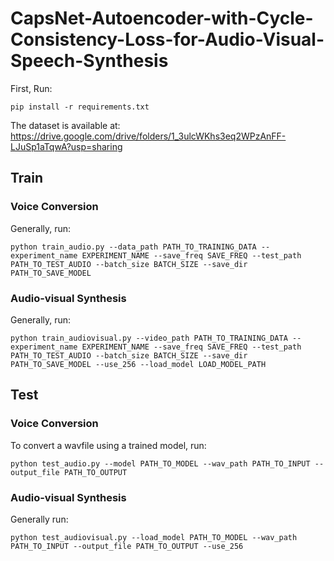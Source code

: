 # CapsNet-Autoencoder-with-Cycle-Consistency-Loss-for-Audio-Visual-Speech-Synthesis

First, Run: 
```
pip install -r requirements.txt
```

The dataset is available at: https://drive.google.com/drive/folders/1_3ulcWKhs3eq2WPzAnFF-LJuSp1aTqwA?usp=sharing



## Train

### Voice Conversion


Generally, run:
```
python train_audio.py --data_path PATH_TO_TRAINING_DATA --experiment_name EXPERIMENT_NAME --save_freq SAVE_FREQ --test_path PATH_TO_TEST_AUDIO --batch_size BATCH_SIZE --save_dir PATH_TO_SAVE_MODEL
```

### Audio-visual Synthesis


Generally, run:
```
python train_audiovisual.py --video_path PATH_TO_TRAINING_DATA --experiment_name EXPERIMENT_NAME --save_freq SAVE_FREQ --test_path PATH_TO_TEST_AUDIO --batch_size BATCH_SIZE --save_dir PATH_TO_SAVE_MODEL --use_256 --load_model LOAD_MODEL_PATH
```

## Test

### Voice Conversion


To convert a wavfile using a trained model, run:
```
python test_audio.py --model PATH_TO_MODEL --wav_path PATH_TO_INPUT --output_file PATH_TO_OUTPUT
```

### Audio-visual Synthesis

Generally run:
```
python test_audiovisual.py --load_model PATH_TO_MODEL --wav_path PATH_TO_INPUT --output_file PATH_TO_OUTPUT --use_256 
```
